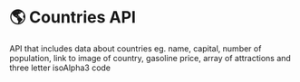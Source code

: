 # :earth_americas: Countries API

API that includes data about countries eg. name, capital, number of population, link to image of country, gasoline price, array of attractions and three letter isoAlpha3 code
